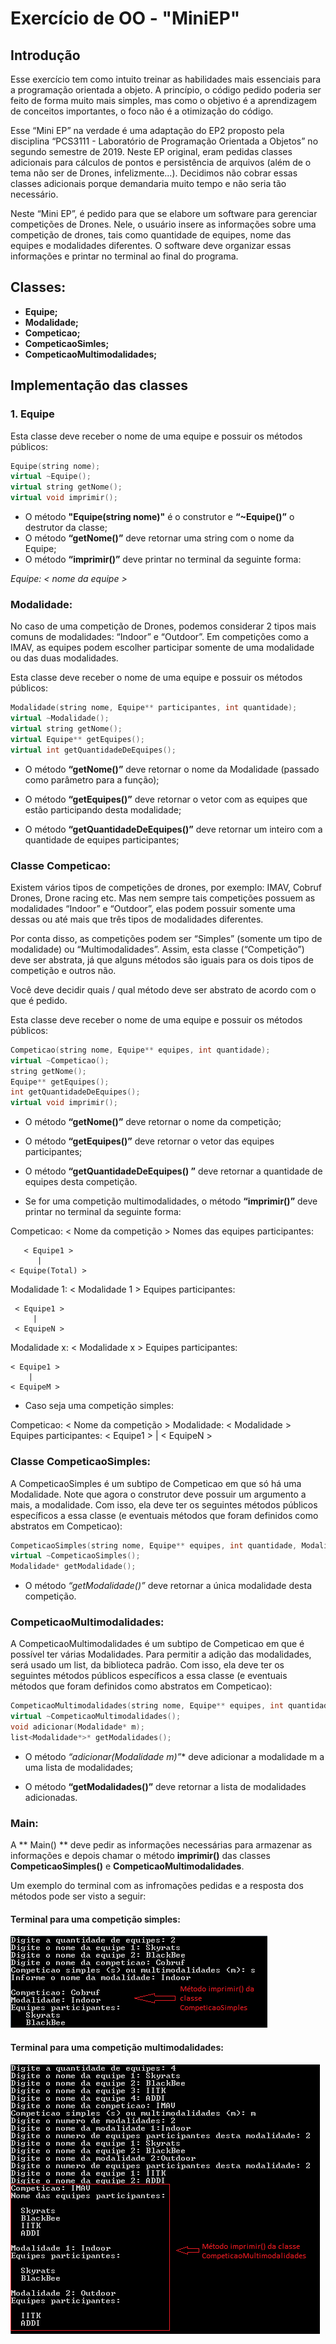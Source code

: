 # Exercício de OO - "MiniEP"

## Introdução

Esse exercício tem como intuito treinar as habilidades mais essenciais para a programação orientada a objeto. A princípio, o código pedido poderia ser feito de forma muito mais simples, mas como o objetivo é a aprendizagem de conceitos importantes, o foco não é a otimização do código.

Esse “Mini EP” na verdade é uma adaptação do EP2 proposto pela disciplina “PCS3111 - Laboratório de Programação Orientada a Objetos” no segundo semestre de 2019. Neste EP original, eram pedidas classes adicionais para cálculos de pontos e persistência de arquivos (além de o tema não ser de Drones, infelizmente...). Decidimos não cobrar essas classes adicionais porque demandaria muito tempo e não seria tão necessário. 

Neste “Mini EP”, é pedido para que se elabore um software para gerenciar competições de Drones. Nele, o usuário insere as informações sobre uma competição de drones, tais como quantidade de equipes, nome das equipes e modalidades diferentes. O software deve organizar essas informações e printar no terminal ao final do programa.

## Classes:

* **Equipe;**
* **Modalidade;**
* **Competicao;**
* **CompeticaoSimles;**
* **CompeticaoMultimodalidades;**

## Implementação das classes

### 1. Equipe

Esta classe deve receber o nome de uma equipe e possuir os métodos públicos:

```c++
Equipe(string nome);
virtual ~Equipe();
virtual string getNome();
virtual void imprimir();
```

* O método **"Equipe(string nome)"** é o construtor e **“~Equipe()”** o destrutor da classe;
* O método **“getNome()”** deve retornar uma string com o nome da Equipe;
* O método **“imprimir()”** deve printar no terminal da seguinte forma:

*Equipe: < nome da equipe >*

### Modalidade:

No caso de uma competição de Drones, podemos considerar 2 tipos mais comuns de modalidades: “Indoor” e “Outdoor”. Em competições como a IMAV, as equipes podem escolher participar somente de uma modalidade ou das duas modalidades.

Esta classe deve receber o nome de uma equipe e possuir os métodos públicos:

```c++
Modalidade(string nome, Equipe** participantes, int quantidade);
virtual ~Modalidade();
virtual string getNome();
virtual Equipe** getEquipes();
virtual int getQuantidadeDeEquipes();
```

* O método **“getNome()”** deve retornar o nome da Modalidade (passado como parâmetro para a função);

* O método **“getEquipes()”** deve retornar o vetor com as equipes que estão participando desta modalidade;

* O método **“getQuantidadeDeEquipes()”** deve retornar um inteiro com a quantidade de equipes participantes;

### Classe Competicao:

Existem vários tipos de competições de drones, por exemplo: IMAV, Cobruf Drones, Drone racing etc. Mas nem sempre tais competições possuem as modalidades “Indoor” e “Outdoor”, elas podem possuir somente uma dessas ou até mais que três tipos de modalidades diferentes.

Por conta disso, as competições podem ser “Simples” (somente um tipo de modalidade) ou “Multimodalidades”. Assim, esta classe (“Competição”) deve ser abstrata, já que alguns métodos são iguais para os dois tipos de competição e outros não.

Você deve decidir quais / qual método deve ser abstrato de acordo com o que é pedido.

Esta classe deve receber o nome de uma equipe e possuir os métodos públicos:

```c++
Competicao(string nome, Equipe** equipes, int quantidade);
virtual ~Competicao();
string getNome();
Equipe** getEquipes();
int getQuantidadeDeEquipes();
virtual void imprimir();
```

* O método **“getNome()”** deve retornar o nome da competição;

* O método **“getEquipes()”** deve retornar o vetor das equipes participantes;

* O método **“getQuantidadeDeEquipes() ”** deve retornar a quantidade de equipes desta competição.

* Se for uma competição multimodalidades, o  método **“imprimir()”** deve printar no terminal da seguinte forma:

Competicao: < Nome da competição >
Nomes das equipes participantes: 

       < Equipe1 >
          |
    < Equipe(Total) >

Modalidade 1: < Modalidade 1 >
Equipes participantes:

     < Equipe1 >
         |
     < EquipeN >

Modalidade x: < Modalidade x >
Equipes participantes:

    < Equipe1 >
        |
    < EquipeM >
	
* Caso seja uma competição simples:

Competicao: < Nome da competição >
Modalidade: < Modalidade >
Equipes participantes:
    < Equipe1 >
        |
    < EquipeN >
	
### Classe CompeticaoSimples:

A CompeticaoSimples é um subtipo de Competicao em que só há uma Modalidade. Note que agora o construtor deve possuir um argumento a mais, a modalidade. Com isso, ela deve ter os seguintes métodos públicos específicos a essa classe (e eventuais métodos que foram definidos como abstratos em Competicao):

```c++
CompeticaoSimples(string nome, Equipe** equipes, int quantidade, Modalidade* m);
virtual ~CompeticaoSimples();
Modalidade* getModalidade();
```

* O método *“getModalidade()”* deve retornar a única modalidade desta competição.

### CompeticaoMultimodalidades:

A CompeticaoMultimodalidades é um subtipo de Competicao em que é possível ter várias Modalidades. Para permitir a adição das modalidades, será usado um list, da biblioteca padrão. Com isso, ela deve ter os seguintes métodos públicos específicos a essa classe (e eventuais métodos que foram definidos como abstratos em Competicao):

```c++
CompeticaoMultimodalidades(string nome, Equipe** equipes, int quantidade);
virtual ~CompeticaoMultimodalidades();
void adicionar(Modalidade* m);
list<Modalidade*>* getModalidades();
```

* O método **“adicionar(Modalidade* m)”** deve adicionar a modalidade m a uma lista de modalidades;

* O método **“getModalidades()”** deve retornar a lista de modalidades adicionadas.

### Main:

A ** Main() ** deve pedir as informações necessárias para armazenar as informações e depois chamar o método **imprimir()** das classes **CompeticaoSimples()** e **CompeticaoMultimodalidades**.

Um exemplo do terminal com as infromações pedidas e a resposta dos métodos pode ser visto a seguir:

#### Terminal para uma competição simples:

<img 
    src="images/CompSimplesOut.png"
    alt="CompeticaoSimles"
/>

#### Terminal para uma competição multimodalidades:

<img 
    src="images/CompMultOut.png"
    alt="CompeticaoMultimodalidades"
/>
